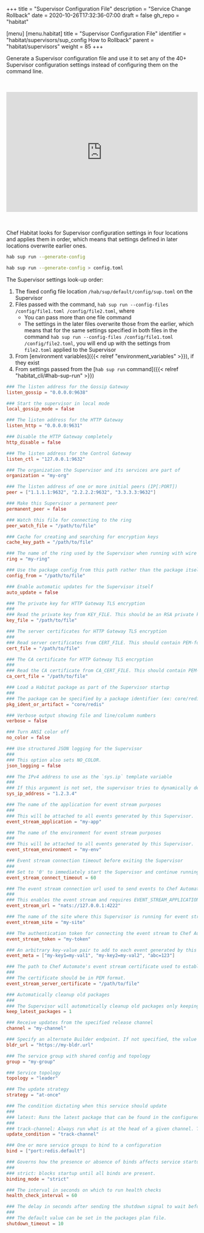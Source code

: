 +++
title = "Supervisor Configuration File"
description = "Service Change Rollback"
date = 2020-10-26T17:32:36-07:00
draft = false
gh_repo = "habitat"

[menu]
  [menu.habitat]
    title = "Supervisor Configuration File"
    identifier = "habitat/supervisors/sup_config How to Rollback"
    parent = "habitat/supervisors"
    weight = 85
+++

Generate a Supervisor configuration file and use it to set any of the 40+ Supervisor configuration settings instead of configuring them on the command line.

<div style="justify-content: center; display: flex; padding-top:2rem; padding-bottom:2rem">
  <iframe width="560" height="315" src="https://www.youtube.com/embed/B_ppJ1xaC5o" frameborder="0" allow="accelerometer; autoplay; encrypted-media; gyroscope; picture-in-picture" allowfullscreen ></iframe>
</div>

Chef Habitat looks for Supervisor configuration settings in four locations and applies them in order, which means that settings defined in later locations overwrite earlier ones.

```bash
hab sup run --generate-config
```

```bash
hab sup run --generate-config > config.toml
```

The Supervisor settings look-up order:

1. The fixed config file location `/hab/sup/default/config/sup.toml` on the Supervisor
2. Files passed with the command, `hab sup run --config-files /config/file1.toml /config/file2.toml`, where
    * You can pass more than one file command
    * The settings in the later files overwrite those from the earlier, which means that for the same settings specified in both files in the command `hab sup run --config-files /config/file1.toml /config/file2.toml`, you will end up with the settings from `file2.toml` applied to the Supervisor
3. From [environment variables]({{< relref "environment_variables" >}}), if they exist
4. From settings passed from the [`hab sup run` command]({{< relref "habitat_cli/#hab-sup-run" >}})

```toml config.toml
### The listen address for the Gossip Gateway
listen_gossip = "0.0.0.0:9638"

### Start the supervisor in local mode
local_gossip_mode = false

### The listen address for the HTTP Gateway
listen_http = "0.0.0.0:9631"

### Disable the HTTP Gateway completely
http_disable = false

### The listen address for the Control Gateway
listen_ctl = "127.0.0.1:9632"

### The organization the Supervisor and its services are part of
organization = "my-org"

### The listen address of one or more initial peers (IP[:PORT])
peer = ["1.1.1.1:9632", "2.2.2.2:9632", "3.3.3.3:9632"]

### Make this Supervisor a permanent peer
permanent_peer = false

### Watch this file for connecting to the ring
peer_watch_file = "/path/to/file"

### Cache for creating and searching for encryption keys
cache_key_path = "/path/to/file"

### The name of the ring used by the Supervisor when running with wire encryption
ring = "my-ring"

### Use the package config from this path rather than the package itself
config_from = "/path/to/file"

### Enable automatic updates for the Supervisor itself
auto_update = false

### The private key for HTTP Gateway TLS encryption
###
### Read the private key from KEY_FILE. This should be an RSA private key or PKCS8-encoded private key in PEM format.
key_file = "/path/to/file"

### The server certificates for HTTP Gateway TLS encryption
###
### Read server certificates from CERT_FILE. This should contain PEM-format certificates in the right order. The first certificate should certify KEY_FILE. The last should be a root CA.
cert_file = "/path/to/file"

### The CA certificate for HTTP Gateway TLS encryption
###
### Read the CA certificate from CA_CERT_FILE. This should contain PEM-format certificate that can be used to validate client requests
ca_cert_file = "/path/to/file"

### Load a Habitat package as part of the Supervisor startup
###
### The package can be specified by a package identifier (ex: core/redis) or filepath to a Habitat artifact (ex: /home/core-redis-3.0.7-21120102031201-x86_64-linux.hart).
pkg_ident_or_artifact = "core/redis"

### Verbose output showing file and line/column numbers
verbose = false

### Turn ANSI color off
no_color = false

### Use structured JSON logging for the Supervisor
###
### This option also sets NO_COLOR.
json_logging = false

### The IPv4 address to use as the `sys.ip` template variable
###
### If this argument is not set, the supervisor tries to dynamically determine an IP address. If that fails, the supervisor defaults to using `127.0.0.1`.
sys_ip_address = "1.2.3.4"

### The name of the application for event stream purposes
###
### This will be attached to all events generated by this Supervisor.
event_stream_application = "my-app"

### The name of the environment for event stream purposes
###
### This will be attached to all events generated by this Supervisor.
event_stream_environment = "my-env"

### Event stream connection timeout before exiting the Supervisor
###
### Set to '0' to immediately start the Supervisor and continue running regardless of the initial connection status.
event_stream_connect_timeout = 60

### The event stream connection url used to send events to Chef Automate
###
### This enables the event stream and requires EVENT_STREAM_APPLICATION, EVENT_STREAM_ENVIRONMENT, and EVENT_STREAM_TOKEN also be set.
event_stream_url = "nats://127.0.0.1:4222"

### The name of the site where this Supervisor is running for event stream purposes
event_stream_site = "my-site"

### The authentication token for connecting the event stream to Chef Automate
event_stream_token = "my-token"

### An arbitrary key-value pair to add to each event generated by this Supervisor
event_meta = ["my-key1=my-val1", "my-key2=my-val2", "abc=123"]

### The path to Chef Automate's event stream certificate used to establish a TLS connection
###
### The certificate should be in PEM format.
event_stream_server_certificate = "/path/to/file"

### Automatically cleanup old packages
###
### The Supervisor will automatically cleanup old packages only keeping the KEEP_LATEST_PACKAGES latest packages. If this argument is not specified, no automatic package cleanup is performed.
keep_latest_packages = 1

### Receive updates from the specified release channel
channel = "my-channel"

### Specify an alternate Builder endpoint. If not specified, the value will be taken from the HAB_BLDR_URL environment variable if defined. (default: https://bldr.habitat.sh)
bldr_url = "https://my-bldr.url"

### The service group with shared config and topology
group = "my-group"

### Service topology
topology = "leader"

### The update strategy
strategy = "at-once"

### The condition dictating when this service should update
###
### latest: Runs the latest package that can be found in the configured channel and local packages.
###
### track-channel: Always run what is at the head of a given channel. This enables service rollback where demoting a package from a channel will cause the package to rollback to an older version of the package. A ramification of enabling this condition is packages newer than the package at the head of the channel will be automatically uninstalled during a service rollback.
update_condition = "track-channel"

### One or more service groups to bind to a configuration
bind = ["port:redis.default"]

### Governs how the presence or absence of binds affects service startup
###
### strict: blocks startup until all binds are present.
binding_mode = "strict"

### The interval in seconds on which to run health checks
health_check_interval = 60

### The delay in seconds after sending the shutdown signal to wait before killing the service process
###
### The default value can be set in the packages plan file.
shutdown_timeout = 10
```
